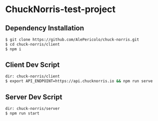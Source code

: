 # ChuckNorris-test-project

## Dependency Installation

```sh
$ git clone https://github.com/AlePericolo/chuck-norris.git
$ cd chuck-norris/client
$ npm i
```
## Client Dev Script

```sh
dir: chuck-norris/client
$ export API_ENDPOINT=https://api.chucknorris.io && npm run serve
```

## Server Dev Script

```sh
dir: chuck-norris/server
$ npm run start
```
